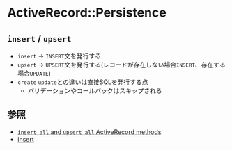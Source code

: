 # ActiveRecord::Persistence
## `insert` / `upsert`
- `insert` -> `INSERT`文を発行する
- `upsert` -> `UPSERT`文を発行する(レコードが存在しない場合`INSERT`、存在する場合`UPDATE`)
- `create` `update`との違いは直接SQLを発行する点
  - バリデーションやコールバックはスキップされる

## 参照
- [`insert_all` and `upsert_all` ActiveRecord methods](https://frontdeveloper.pl/2020/03/insert_all-and-upsert_all-activerecord-methods/)
- [insert](https://github.com/rails/rails/blob/2f1fefe456932a6d7d2b155d27b5315c33f3daa1/activerecord/lib/active_record/persistence.rb#L66)
